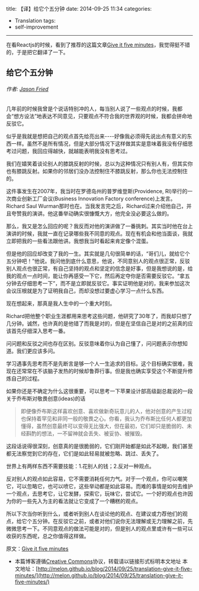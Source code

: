 title: 【译】给它个五分钟
date: 2014-09-25 11:34
categories:
- Translation
tags:
- self-improvement
---
在看Reactjs的时候，看到了推荐的这篇文章[Give it five minutes](https://signalvnoise.com/posts/3124-give-it-five-minutes)，我觉得挺不错的，于是把它翻译了一下。

<h2>给它个五分钟</h2>
<h6>作者: <a href="https://signalvnoise.com/writers/jf">Jason Fried</a></h6>

几年前的时候我曾是个说话特别冲的人，每当别人说了一些观点的时候，我都会“想方设法”地表达不同意见，只要观点不符合我的世界观的时候，我都会拼命地反驳它。

似乎是我就是想把自己的观点首先给亮出来----好像我必须得先说出点有意义的东西一样。虽然不是所有情况，但是大部分情况下这样做其实是意味着我没有仔细思考过问题，我回应得越快，就越能表明我没有思考过。

我们在嬉笑着谈论别人的膝跳反射的时候，总以为这种情况只有别人有，但其实你也有膝跳反射。如果你的邻居们没办法控制住不膝跳反射，那么你也无法控制住的。

这件事发生在2007年，我当时在罗德岛州的普罗维登斯(Providence, RI)举行的一次商业创新工厂会议(Business Innovation Factory conference)上发言。Richard Saul Wurman那时也在。当我发言完之后，Richard过来介绍他自己，并且夸赞我的演讲。他这番举动确实很慷慨大方，他完全没必要这么做的。

那么，我又是怎么回应的呢？我反而对他的演讲做了一番挑刺。其实当时他在台上演讲的时候，我就一直在记录哪些我不同意的观点。现在有机会和他当面谈，我就立即把我的一些看法跟他讲。我想我当时看起来肯定像个混蛋。

但是他的回应却改变了我的一生。其实就是几句很简单的话，“哥们儿，就给它个五分钟吧！”他说。我问他到底什么意思，他说，不同意别人的观点很正常，反驳别人观点也很正常，有自己坚持的观点和坚定的信念是好事，但是我想说的是，给我的观点一点时间，能让你再感受一下它，然后再定夺你是否需要反驳它。“拿五分钟去仔细思考一下”，而不是立即就反驳它。事实证明他是对的，我来参加这次会议压根就是为了证明我自己，而却没想过要虚心学习一点什么东西。

现在想起来，那真是我人生中的一个重大时刻。

Richard把他整个职业生涯都用来思考这些问题，他研究了30年了，而我却只想了几分钟。诚然，也许真的是他错了而我是对的，但是在坚信自己是对的之前真的应该首先仔细深入思考一番。

问问题和反驳之间也存在区别。反驳意味着你认为自己懂了，问问题表示你想知道。我们更应该多问。

学习遇事先思考而不是先断言是够一个人一生追求的目标。这个目标确实很难，我现在还常常在不该脑子发热的时候却鲁莽行事。但是我也确实享受这个不断提升修炼自己的过程。

如果你还是不确定为什么这很重要，可以思考一下苹果设计部高级副总裁说的一段关于乔布斯对敬畏创意(ideas)的话

<blockquote>
即便像乔布斯这样喜欢创意、喜欢做新奇玩意儿的人，他对创意的产生过程也保持着罕见和非同一般的敬畏之心。你看，我认为乔布斯比任何人都更加懂得，虽然创意最终可以变得无比强大，但在最初，它们却只是脆弱的、未经斟酌的想法，一不留神就会丢失、被妥协、被摧毁。
</blockquote>

这段话说得很深刻，创意真的是很脆弱的，它们刚开始都是如此不起眼，我们甚至都无法察觉到它的存在，它们是如此轻易就被忽略、跳过、丢失了。

世界上有两样东西不需要技能：1.花别人的钱；2.反对一种观点。

反对别人的观点如此容易，它不需要消耗任何力气。对于一个观点，你可以嘲笑它，可以忽略它，也可以喷它，这些举动都是如此容易。而难的事情是如何去维护一个观点，去思考它，让它发酵，探索它，玩味它，尝试它。一个好的观点也许因为你的一些先入为主的看法就让它变成了一个糟糕的观点。

所以下次当你听到什么，或者听到别人在谈论他的观点、在建议或力荐他们的观点，给它个五分钟。在反驳它之前，或者对他们说你无法理解或无力理解之前，先微微思考一下。不同意观点的做法可能是对的，但是别人的观点里或许有一些可以收获的东西呢，总之你值得这样做。


原文：[Give it five minutes](https://signalvnoise.com/posts/3124-give-it-five-minutes)

* 本篇博客遵循[Creative Commons](http://creativecommons.org/)协议，转载请以链接形式标明本文地址
本文地址：[http://melon.github.io/blog/2014/09/25/translation-give-it-five-minutes/](http://melon.github.io/blog/2014/09/25/translation-give-it-five-minutes/)